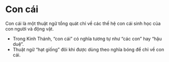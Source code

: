 # Con cái

Con cái là một thuật ngữ tổng quát chỉ về các thế hệ con cái sinh học của con người và động vật.
- Trong Kinh Thánh, “con cái” có nghĩa tương tự như “các con” hay “hậu duệ”. 
- Thuật ngữ “hạt giống” đôi khi được dùng theo nghĩa bóng để chỉ về con cái.

